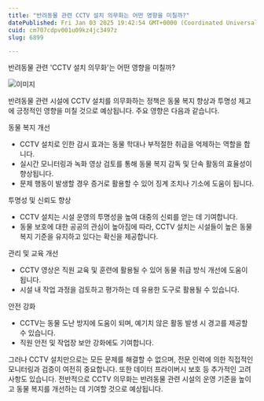 ```yaml
---
title: "반려동물 관련 CCTV 설치 의무화는 어떤 영향을 미칠까?"
datePublished: Fri Jan 03 2025 19:42:54 GMT+0000 (Coordinated Universal Time)
cuid: cm707cdpv001u09kz4jc3497z
slug: 6899

---
```



반려동물 관련 'CCTV 설치 의무화'는 어떤 영향을 미칠까?

![이미지](https://cdn.hashnode.com/res/hashnode/image/upload/v1739261419806/9439a325-f774-4b66-b871-e379412ba86a.jpeg)

반려동물 관련 시설에 CCTV 설치를 의무화하는 정책은 동물 복지 향상과 투명성 제고에 긍정적인 영향을 미칠 것으로 예상됩니다. 주요 영향은 다음과 같습니다.

동물 복지 개선

- CCTV 설치로 인한 감시 효과는 동물 학대나 부적절한 취급을 억제하는 역할을 합니다.
- 실시간 모니터링과 녹화 영상 검토를 통해 동물 복지 감독 및 단속 활동의 효율성이 향상됩니다.
- 문제 행동이 발생할 경우 증거로 활용할 수 있어 징계 조치나 기소에 도움이 됩니다.

투명성 및 신뢰도 향상

- CCTV 설치는 시설 운영의 투명성을 높여 대중의 신뢰를 얻는 데 기여합니다.
- 동물 보호에 대한 공공의 관심이 높아짐에 따라, CCTV 설치는 시설들이 높은 동물 복지 기준을 유지하고 있다는 확신을 제공합니다.

관리 및 교육 개선

- CCTV 영상은 직원 교육 및 훈련에 활용될 수 있어 동물 취급 방식 개선에 도움이 됩니다.
- 시설 내 작업 과정을 검토하고 평가하는 데 유용한 도구로 활용될 수 있습니다.

안전 강화

- CCTV는 동물 도난 방지에 도움이 되며, 예기치 않은 활동 발생 시 경고를 제공할 수 있습니다.
- 직원 안전 및 작업장 보안 강화에도 기여합니다.

그러나 CCTV 설치만으로는 모든 문제를 해결할 수 없으며, 전문 인력에 의한 직접적인 모니터링과 검증이 여전히 중요합니다. 또한 데이터 프라이버시 보호 등 추가적인 고려사항도 있습니다. 전반적으로 CCTV 의무화는 반려동물 관련 시설의 운영 기준을 높이고 동물 복지를 개선하는 데 기여할 것으로 예상됩니다.